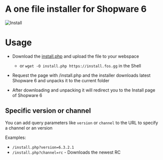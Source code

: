 # A one file installer for Shopware 6

![Install](https://i.imgur.com/sdAXMzV.png)

# Usage

* Download the [install.php](https://install.fos.gg) and upload the file to your webspace
    * or `wget -O install.php https://install.fos.gg` in the Shell

* Request the page with /install.php and the installer downloads latest Shopware 6 and unpacks it to the current folder
* After downloading and unpacking it will redirect you to the Install page of Shopware 6

## Specific version or channel

You can add query parameters like `version` or `channel` to the URL to specify a channel or an version

Examples:

- `/install.php?version=6.3.2.1`
- `/install.php?channel=rc` - Downloads the newest RC

